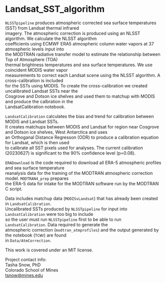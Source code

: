# Landsat_SST_algorithm

`NLSSTpipeline` produces atmospheric corrected sea surface temperatures (SST) from Landsat thermal infrared \
imagery. The atmospheric correction is produced using an NLSST algorithm. We calculate the NLSST algorithm \
coefficients using ECMWF ERA5 atmospheric column water vapors at 37 atmospheric levels input into \
the MODTRAN radiative transfer model to estimate the relationship between Top of Atmosphere (TOA) \
thermal brightness temperatures and sea surface temperatures. We use coincident MODIS water vapor \
measurements to correct each Landsat scene using the NLSST algorithm. A cross-calibration is included \
for the SSTs using MODIS. To create the cross-calibration we created uncalibrated Landsat SSTs near the \
Cosgrove and Dotson ice shelves and used them to matchup with MODIS and produce the calbration in the \
LandsatCalibration notebook. 

`LandsatCalibration` calculates the bias and trend for calibration between MODIS and Landsat SSTs. \
It creates matchups between MODIS and Landsat for region near Cosgrove and Dotson ice shelves, West Antarctica and uses \
an Orthoganal Distance Regresson (ODR) to produce a calibration equation for Landsat, which is then used \
to calibrate all SST pixels used for analyses. The current calibration (20230627) is significant to the 90% confidence level (p=0.08). 

`ERADownload` is the code required to download all ERA-5 atmospheric profiles and sea surface temperature \
reanalysis data for the training of the MODTRAN atmospheric correction model. `MODTRAN4_prep` prepares \
the ERA-5 data for intake for the MODTRAN software run by the MODTRAN C script.

Data includes matchup data (`MODISvLandsat`) that has already been created in `LandsatCalibration`. \
Uncalibrated SSTs produced by `NLSSTpipeline` for input into `LandsatCalibration` were too big to include \
so the user must run `NLSSTpipeline` first to be able to run `LandsatCalibration`. Data required to generate the \
atmospheric correction (`modtran_atmprofiles`) and the output generated by the notebook (`TCWV`) are found \
in `Data/AtmCorrection`.

This work is covered under an MIT license.

Project contact info: \
Tasha Snow, PhD \
Colorado School of Mines \
tsnow@mines.edu
